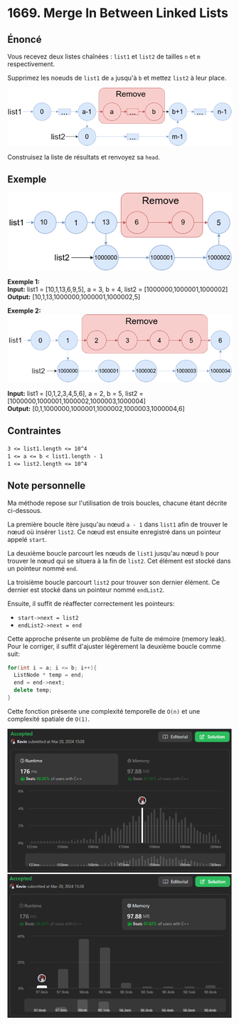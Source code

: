 # 1669. Merge In Between Linked Lists

## Énoncé

Vous recevez deux listes chaînées : `list1` et `list2` de tailles `n` et `m` respectivement.

Supprimez les noeuds de `list1` de `a` jusqu'à `b` et mettez `list2` à leur place.

<img src="./imgs/img1.png"/>

Construisez la liste de résultats et renvoyez sa `head`.

## Exemple

<img src="./imgs/img2.png"/>

**Exemple 1:**  
**Input:** list1 = [10,1,13,6,9,5], a = 3, b = 4, list2 = [1000000,1000001,1000002]  
**Output:** [10,1,13,1000000,1000001,1000002,5]

**Exemple 2:**  
<img src="./imgs/img3.png"/>

**Input:** list1 = [0,1,2,3,4,5,6], a = 2, b = 5, list2 = [1000000,1000001,1000002,1000003,1000004]  
**Output:** [0,1,1000000,1000001,1000002,1000003,1000004,6]

## Contraintes

`3 <= list1.length <= 10^4`  
`1 <= a <= b < list1.length - 1`  
`1 <= list2.length <= 10^4`

## Note personnelle

Ma méthode repose sur l'utilisation de trois boucles, chacune étant décrite ci-dessous.

La première boucle itère jusqu'au nœud `a - 1` dans `list1` afin de trouver le nœud où insérer `list2`. Ce nœud est ensuite enregistré dans un pointeur appelé `start`.

La deuxième boucle parcourt les nœuds de `list1` jusqu'au nœud `b` pour trouver le nœud qui se situera à la fin de `list2`.
Cet élément est stocké dans un pointeur nommé `end`.

La troisième boucle parcourt `list2` pour trouver son dernier élément. Ce dernier est stocké dans un pointeur nommé `endList2`.

Ensuite, il suffit de réaffecter correctement les pointeurs:

- `start->next = list2`
- `endList2->next = end`

Cette approche présente un problème de fuite de mémoire (memory leak). Pour le corriger, il suffit d'ajuster légèrement la deuxième boucle comme suit:

```cpp
for(int i = a; i <= b; i++){
  ListNode * temp = end;
  end = end->next;
  delete temp;
}
```

Cette fonction présente une complexité temporelle de `O(n)` et une complexité spatiale de `O(1)`.

<img src="./imgs/runtime.png"/>
<img src="./imgs/memory.png"/>
